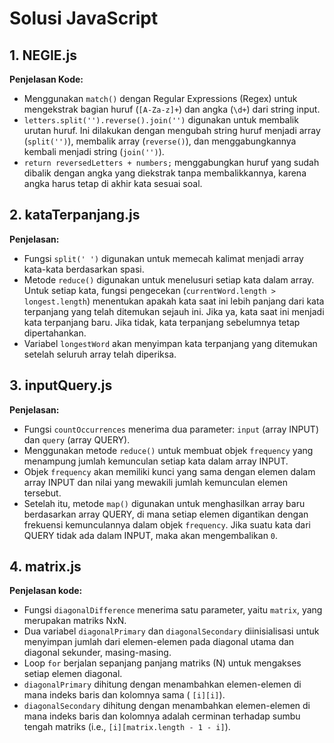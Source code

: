 # Solusi JavaScript

## 1. NEGIE.js

**Penjelasan Kode:**

- Menggunakan `match()` dengan Regular Expressions (Regex) untuk mengekstrak bagian huruf (`[A-Za-z]+`) dan angka (`\d+`) dari string input.
- `letters.split('').reverse().join('')` digunakan untuk membalik urutan huruf. Ini dilakukan dengan mengubah string huruf menjadi array (`split('')`), membalik array (`reverse()`), dan menggabungkannya kembali menjadi string (`join('')`).
- `return reversedLetters + numbers;` menggabungkan huruf yang sudah dibalik dengan angka yang diekstrak tanpa membalikkannya, karena angka harus tetap di akhir kata sesuai soal.

## 2. kataTerpanjang.js

**Penjelasan:**

- Fungsi `split(' ')` digunakan untuk memecah kalimat menjadi array kata-kata berdasarkan spasi.
- Metode `reduce()` digunakan untuk menelusuri setiap kata dalam array. Untuk setiap kata, fungsi pengecekan (`currentWord.length > longest.length`) menentukan apakah kata saat ini lebih panjang dari kata terpanjang yang telah ditemukan sejauh ini. Jika ya, kata saat ini menjadi kata terpanjang baru. Jika tidak, kata terpanjang sebelumnya tetap dipertahankan.
- Variabel `longestWord` akan menyimpan kata terpanjang yang ditemukan setelah seluruh array telah diperiksa.

## 3. inputQuery.js

**Penjelasan:**

- Fungsi `countOccurrences` menerima dua parameter: `input` (array INPUT) dan `query` (array QUERY).
- Menggunakan metode `reduce()` untuk membuat objek `frequency` yang menampung jumlah kemunculan setiap kata dalam array INPUT.
- Objek `frequency` akan memiliki kunci yang sama dengan elemen dalam array INPUT dan nilai yang mewakili jumlah kemunculan elemen tersebut.
- Setelah itu, metode `map()` digunakan untuk menghasilkan array baru berdasarkan array QUERY, di mana setiap elemen digantikan dengan frekuensi kemunculannya dalam objek `frequency`. Jika suatu kata dari QUERY tidak ada dalam INPUT, maka akan mengembalikan `0`.

## 4. matrix.js

**Penjelasan kode:**

- Fungsi `diagonalDifference` menerima satu parameter, yaitu `matrix`, yang merupakan matriks NxN.
- Dua variabel `diagonalPrimary` dan `diagonalSecondary` diinisialisasi untuk menyimpan jumlah dari elemen-elemen pada diagonal utama dan diagonal sekunder, masing-masing.
- Loop `for` berjalan sepanjang panjang matriks (N) untuk mengakses setiap elemen diagonal.
- `diagonalPrimary` dihitung dengan menambahkan elemen-elemen di mana indeks baris dan kolomnya sama ( `[i][i]`).
- `diagonalSecondary` dihitung dengan menambahkan elemen-elemen di mana indeks baris dan kolomnya adalah cerminan terhadap sumbu tengah matriks (i.e., `[i][matrix.length - 1 - i]`).
